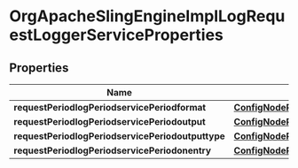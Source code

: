 
# OrgApacheSlingEngineImplLogRequestLoggerServiceProperties

## Properties
Name | Type | Description | Notes
------------ | ------------- | ------------- | -------------
**requestPeriodlogPeriodservicePeriodformat** | [**ConfigNodePropertyString**](ConfigNodePropertyString.md) |  |  [optional]
**requestPeriodlogPeriodservicePeriodoutput** | [**ConfigNodePropertyString**](ConfigNodePropertyString.md) |  |  [optional]
**requestPeriodlogPeriodservicePeriodoutputtype** | [**ConfigNodePropertyDropDown**](ConfigNodePropertyDropDown.md) |  |  [optional]
**requestPeriodlogPeriodservicePeriodonentry** | [**ConfigNodePropertyBoolean**](ConfigNodePropertyBoolean.md) |  |  [optional]



